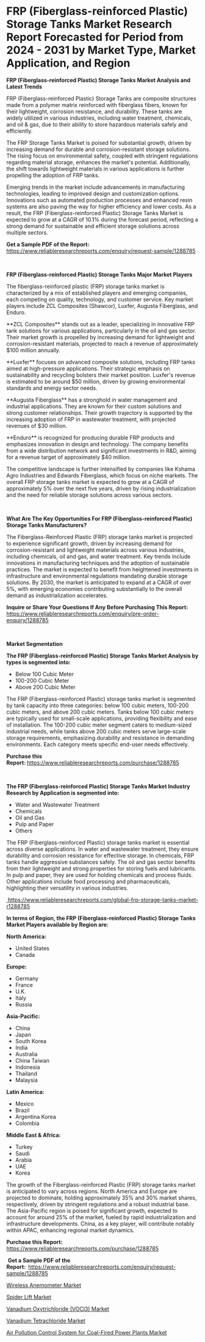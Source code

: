 <p><h1>FRP (Fiberglass-reinforced Plastic) Storage Tanks Market Research Report Forecasted for Period from 2024 -  2031 by Market Type, Market Application, and Region</h1></p><p><strong>FRP (Fiberglass-reinforced Plastic) Storage Tanks Market Analysis and Latest Trends</strong></p>
<p><p>FRP (Fiberglass-reinforced Plastic) Storage Tanks are composite structures made from a polymer matrix reinforced with fiberglass fibers, known for their lightweight, corrosion resistance, and durability. These tanks are widely utilized in various industries, including water treatment, chemicals, and oil & gas, due to their ability to store hazardous materials safely and efficiently.</p><p>The FRP Storage Tanks Market is poised for substantial growth, driven by increasing demand for durable and corrosion-resistant storage solutions. The rising focus on environmental safety, coupled with stringent regulations regarding material storage, enhances the market's potential. Additionally, the shift towards lightweight materials in various applications is further propelling the adoption of FRP tanks.</p><p>Emerging trends in the market include advancements in manufacturing technologies, leading to improved design and customization options. Innovations such as automated production processes and enhanced resin systems are also paving the way for higher efficiency and lower costs. As a result, the FRP (Fiberglass-reinforced Plastic) Storage Tanks Market is expected to grow at a CAGR of 10.1% during the forecast period, reflecting a strong demand for sustainable and efficient storage solutions across multiple sectors.</p></p>
<p><strong>Get a Sample PDF of the Report:&nbsp;</strong> <a href="https://www.reliableresearchreports.com/enquiry/request-sample/1288785?utm_campaign=38&utm_medium=2&utm_source=Github&utm_content=ia&utm_term=26102024&utm_id=frp-fiberglass-reinforced-plastic-storage-tanks">https://www.reliableresearchreports.com/enquiry/request-sample/1288785</a></p>
<p>&nbsp;</p>
<p><strong>FRP (Fiberglass-reinforced Plastic) Storage Tanks Major Market Players</strong></p>
<p><p>The fiberglass-reinforced plastic (FRP) storage tanks market is characterized by a mix of established players and emerging companies, each competing on quality, technology, and customer service. Key market players include ZCL Composites (Shawcor), Luxfer, Augusta Fiberglass, and Enduro.</p><p>**ZCL Composites** stands out as a leader, specializing in innovative FRP tank solutions for various applications, particularly in the oil and gas sector. Their market growth is propelled by increasing demand for lightweight and corrosion-resistant materials, projected to reach a revenue of approximately $100 million annually.</p><p>**Luxfer** focuses on advanced composite solutions, including FRP tanks aimed at high-pressure applications. Their strategic emphasis on sustainability and recycling bolsters their market position. Luxfer's revenue is estimated to be around $50 million, driven by growing environmental standards and energy sector needs.</p><p>**Augusta Fiberglass** has a stronghold in water management and industrial applications. They are known for their custom solutions and strong customer relationships. Their growth trajectory is supported by the increasing adoption of FRP in wastewater treatment, with projected revenues of $30 million.</p><p>**Enduro** is recognized for producing durable FRP products and emphasizes innovation in design and technology. The company benefits from a wide distribution network and significant investments in R&D, aiming for a revenue target of approximately $40 million.</p><p>The competitive landscape is further intensified by companies like Kshama Agro Industries and Edwards Fiberglass, which focus on niche markets. The overall FRP storage tanks market is expected to grow at a CAGR of approximately 5% over the next five years, driven by rising industrialization and the need for reliable storage solutions across various sectors.</p></p>
<p>&nbsp;</p>
<p><strong>What Are The Key Opportunities For FRP (Fiberglass-reinforced Plastic) Storage Tanks Manufacturers?</strong></p>
<p><p>The Fiberglass-Reinforced Plastic (FRP) storage tanks market is projected to experience significant growth, driven by increasing demand for corrosion-resistant and lightweight materials across various industries, including chemicals, oil and gas, and water treatment. Key trends include innovations in manufacturing techniques and the adoption of sustainable practices. The market is expected to benefit from heightened investments in infrastructure and environmental regulations mandating durable storage solutions. By 2030, the market is anticipated to expand at a CAGR of over 5%, with emerging economies contributing substantially to the overall demand as industrialization accelerates.</p></p>
<p><strong>Inquire or Share Your Questions If Any Before Purchasing This Report:</strong> <a href="https://www.reliableresearchreports.com/enquiry/pre-order-enquiry/1288785?utm_campaign=38&utm_medium=2&utm_source=Github&utm_content=ia&utm_term=26102024&utm_id=frp-fiberglass-reinforced-plastic-storage-tanks">https://www.reliableresearchreports.com/enquiry/pre-order-enquiry/1288785</a></p>
<p>&nbsp;</p>
<p><strong>Market Segmentation</strong></p>
<p><strong>The FRP (Fiberglass-reinforced Plastic) Storage Tanks Market Analysis by types is segmented into:</strong></p>
<p><ul><li>Below 100 Cubic Meter</li><li>100-200 Cubic Meter</li><li>Above 200 Cubic Meter</li></ul></p>
<p><p>The FRP (Fiberglass-reinforced Plastic) storage tanks market is segmented by tank capacity into three categories: below 100 cubic meters, 100-200 cubic meters, and above 200 cubic meters. Tanks below 100 cubic meters are typically used for small-scale applications, providing flexibility and ease of installation. The 100-200 cubic meter segment caters to medium-sized industrial needs, while tanks above 200 cubic meters serve large-scale storage requirements, emphasizing durability and resistance in demanding environments. Each category meets specific end-user needs effectively.</p></p>
<p><strong>Purchase this Report:&nbsp;</strong><a href="https://www.reliableresearchreports.com/purchase/1288785?utm_campaign=38&utm_medium=2&utm_source=Github&utm_content=ia&utm_term=26102024&utm_id=frp-fiberglass-reinforced-plastic-storage-tanks">https://www.reliableresearchreports.com/purchase/1288785</a></p>
<p>&nbsp;</p>
<p><strong>The FRP (Fiberglass-reinforced Plastic) Storage Tanks Market Industry Research by Application is segmented into:</strong></p>
<p><ul><li>Water and Wastewater Treatment</li><li>Chemicals</li><li>Oil and Gas</li><li>Pulp and Paper</li><li>Others</li></ul></p>
<p><p>The FRP (Fiberglass-reinforced Plastic) storage tanks market is essential across diverse applications. In water and wastewater treatment, they ensure durability and corrosion resistance for effective storage. In chemicals, FRP tanks handle aggressive substances safely. The oil and gas sector benefits from their lightweight and strong properties for storing fuels and lubricants. In pulp and paper, they are used for holding chemicals and process fluids. Other applications include food processing and pharmaceuticals, highlighting their versatility in various industries.</p></p>
<p><a href="https://www.reliableresearchreports.com/global-frp-storage-tanks-market-r1288785?utm_campaign=38&utm_medium=2&utm_source=Github&utm_content=ia&utm_term=26102024&utm_id=frp-fiberglass-reinforced-plastic-storage-tanks">&nbsp;https://www.reliableresearchreports.com/global-frp-storage-tanks-market-r1288785</a></p>
<p><strong>In terms of Region, the FRP (Fiberglass-reinforced Plastic) Storage Tanks Market Players available by Region are:</strong></p>
<p>
    <p> <strong> North America: </strong>
        <ul>
            <li>United States</li>
            <li>Canada</li>
        </ul>
        </p> 
    <p> <strong> Europe: </strong>
        <ul>
            <li>Germany</li>
            <li>France</li>
            <li>U.K.</li>
            <li>Italy</li>
            <li>Russia</li>
        </ul>
        </p> 
    <p> <strong> Asia-Pacific: </strong>
        <ul>
            <li>China</li>
            <li>Japan</li>
            <li>South Korea</li>
            <li>India</li>
            <li>Australia</li>
            <li>China Taiwan</li>
            <li>Indonesia</li>
            <li>Thailand</li>
            <li>Malaysia</li>
        </ul>
        </p> 
    <p> <strong> Latin America: </strong>
        <ul>
            <li>Mexico</li>
            <li>Brazil</li>
            <li>Argentina Korea</li>
            <li>Colombia</li>
        </ul>
        </p> 
    <p> <strong> Middle East & Africa: </strong>
        <ul>
            <li>Turkey</li>
            <li>Saudi</li>
            <li>Arabia</li>
            <li>UAE</li>
            <li>Korea</li>
        </ul>
    </p>
    </p>
<p><p>The growth of the Fiberglass-reinforced Plastic (FRP) storage tanks market is anticipated to vary across regions. North America and Europe are projected to dominate, holding approximately 35% and 30% market shares, respectively, driven by stringent regulations and a robust industrial base. The Asia-Pacific region is poised for significant growth, expected to account for around 25% of the market, fueled by rapid industrialization and infrastructure developments. China, as a key player, will contribute notably within APAC, enhancing regional market dynamics.</p></p>
<p><strong>Purchase this Report: </strong><a href="https://www.reliableresearchreports.com/purchase/1288785?utm_campaign=38&utm_medium=2&utm_source=Github&utm_content=ia&utm_term=26102024&utm_id=frp-fiberglass-reinforced-plastic-storage-tanks">https://www.reliableresearchreports.com/purchase/1288785</a></p>
<p>&nbsp;<strong>Get a Sample PDF of the Report:&nbsp;&nbsp;</strong><a href="https://www.reliableresearchreports.com/enquiry/request-sample/1288785?utm_campaign=38&utm_medium=2&utm_source=Github&utm_content=ia&utm_term=26102024&utm_id=frp-fiberglass-reinforced-plastic-storage-tanks">https://www.reliableresearchreports.com/enquiry/request-sample/1288785</a></p>
<p><strong></strong></p>
<p><p><a href="https://issuu.com/reportprime-2/docs/wireless-anemometer-market-size-203_121d644e7899e9?utm_campaign=38&utm_medium=2&utm_source=Github&utm_content=ia&utm_term=26102024&utm_id=frp-fiberglass-reinforced-plastic-storage-tanks">Wireless Anemometer Market</a></p><p><a href="https://issuu.com/reportprime-2/docs/spider-lift-market-size-2030.pptx_110663d50a8c30?utm_campaign=38&utm_medium=2&utm_source=Github&utm_content=ia&utm_term=26102024&utm_id=frp-fiberglass-reinforced-plastic-storage-tanks">Spider Lift Market</a></p><p><a href="https://github.com/KejsiLoshi121/Market-Research-Report-List-1/blob/main/vanadium-oxytrichloride-vocl3-market.md?utm_campaign=38&utm_medium=2&utm_source=Github&utm_content=ia&utm_term=26102024&utm_id=frp-fiberglass-reinforced-plastic-storage-tanks">Vanadium Oxytrichloride (VOCl3) Market</a></p><p><a href="https://github.com/tacitam515l/Market-Research-Report-List-1/blob/main/vanadium-tetrachloride-market.md?utm_campaign=38&utm_medium=2&utm_source=Github&utm_content=ia&utm_term=26102024&utm_id=frp-fiberglass-reinforced-plastic-storage-tanks">Vanadium Tetrachloride Market</a></p><p><a href="https://www.linkedin.com/pulse/regional-adaptations-global-air-pollution-control-system-coal-fired-yvugc?utm_campaign=38&utm_medium=2&utm_source=Github&utm_content=ia&utm_term=26102024&utm_id=frp-fiberglass-reinforced-plastic-storage-tanks">Air Pollution Control System for Coal-Fired Power Plants Market</a></p></p>